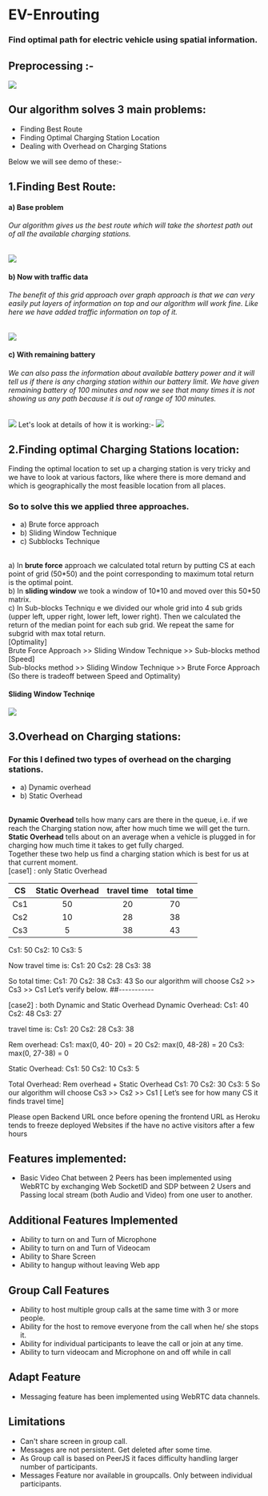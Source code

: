 # EV-Enrouting
<h3>Find optimal path for electric vehicle using spatial information.</h3>

<h2>Preprocessing :-</h1>
<p></p>
<img src="Images/x1_2.gif" />

## Our algorithm solves 3 main problems: 
 * Finding Best Route
 * Finding Optimal Charging Station Location
 * Dealing with Overhead on Charging Stations

Below we will see demo of these:-

## 1.Finding Best Route: 
<h4> a) Base problem </h4>
<h6>Our algorithm gives us the best route which will take the shortest path out of all the available charging stations.</h6>
<img src="Images/x1_4.gif" />
<h4> b) Now with traffic data </h4>
<h6>The benefit of this grid approach over graph approach is that we can very easily put layers of information on top and our algorithm will work fine. Like here we have added traffic information on top of it.</h6>
<img src="Images/x1_5.gif" />
<h4> c) With remaining battery<h4>
<h6>We can also pass the information about available battery power and it will tell us if there is any charging station within our battery limit. We have given remaining battery of 100 minutes and now we see that many times it is not showing us any path  because it is out of range of 100 minutes. </h6>
<img src="Images/x1_8.gif" />
Let's look at details of how it is working:-
<img src="Images/x1_10.gif" />

## 2.Finding optimal Charging Stations location:
Finding the optimal location to set up a charging station is very tricky and we have to look at various factors, like where there is more demand and  which is geographically the most feasible location from all places.
### So to solve this we applied three approaches. 
 * a) Brute force approach
 * b) Sliding Window Technique
 * c) Subblocks Technique

<br>
a) In <b>brute force</b> approach we calculated total return by putting CS at each point of grid (50*50) and the point corresponding to maximum total return is the optimal point.<br>
b) In <b>sliding window</b>  we took a window of 10*10 and moved over this 50*50 matrix.<br>
c) In </b>Sub-blocks Techniqu</b> e we divided our whole grid into 4 sub grids (upper left, upper right, lower left, lower right). Then we calculated the return of the median point for each sub grid. We repeat the same for subgrid with max total return.<br>
[Optimality]<br>
Brute Force Approach >> Sliding Window Technique >> Sub-blocks method <br>
[Speed]<br>
Sub-blocks method >> Sliding Window Technique >> Brute Force Approach<br>
(So there is tradeoff between Speed and Optimality)
<h4>Sliding Window Techniqe </h4>
<img src="Images/x1_11.gif" />

## 3.Overhead on Charging stations:
### For this I defined two types of overhead on the charging stations. 
 * a) Dynamic overhead 
 * b) Static Overhead 
<br>
<b>Dynamic Overhead</b> tells how many cars are there in the queue, i.e. if we reach the Charging station now, after how much time we will get the turn. <br>
<b>Static Overhead</b> tells about on an average when a vehicle is plugged in for charging how much time it takes to get fully charged. <br>
Together these two help us find a charging station which is best for us at that current moment.<br>
[case1] : only Static Overhead


| CS | Static Overhead  | travel time  | total time |
| :---:   | :-: | :-: | :-: |
| Cs1 | 50 | 20 | 70 |
| Cs2 | 10 | 28 | 38 |
| Cs3 | 5 | 38 | 43 |

Cs1: 50
Cs2: 10
Cs3: 5 

Now travel time is: 
Cs1: 20
Cs2: 28
Cs3: 38

So total time: 
Cs1: 70 
Cs2: 38 
Cs3: 43 
So our algorithm will choose Cs2 >> Cs3 >> Cs1 
Let’s verify below.
##-----------

[case2] : both Dynamic and Static Overhead 
Dynamic Overhead: 
Cs1: 40
Cs2: 48
Cs3: 27

travel time is: 
Cs1: 20
Cs2: 28
Cs3: 38

Rem overhead: 
Cs1: max(0, 40- 20) = 20 
Cs2: max(0, 48-28) = 20
Cs3: max(0, 27-38) = 0

Static Overhead:
Cs1: 50
Cs2: 10
Cs3: 5 

Total Overhead: Rem overhead + Static Overhead 
Cs1: 70
Cs2: 30
Cs3: 5 
So our algorithm will choose Cs3 >> Cs2 >> Cs1 
[ Let’s see for how many CS it finds travel time]

Please open Backend URL once before opening the frontend URL as Heroku tends to freeze deployed Websites if the have no active visitors after a few hours

## Features implemented:
* Basic Video Chat between 2 Peers has been implemented using WebRTC by exchanging Web SocketID and SDP between 2 Users and Passing local stream (both Audio and Video) from one user to another.

## Additional Features Implemented
* Ability to turn on and Turn of Microphone
* Ability to turn on and Turn of Videocam
* Ability to Share Screen​
* Ability to hangup without leaving Web app​

## Group Call Features
* Ability to host multiple group calls at the same time with 3 or more people.
* Ability for the host to remove everyone from the call when he/ she stops it.
* Ability for individual participants to leave the call or join at any time.
* Ability to turn videocam and Microphone on and off while in call

## Adapt Feature
* Messaging feature has been implemented using WebRTC data channels.

## Limitations
* Can't share screen in group call.
* Messages are not persistent. Get deleted after some time.
* As Group call is based on PeerJS it faces difficulty handling larger number of participants.
* Messages Feature nor available in groupcalls. Only between individual participants.
